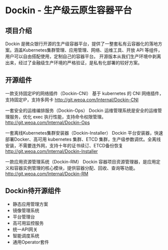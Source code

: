 # Dockin - 生产级云原生容器平台

## 项目介绍
Dockin 是微众银行开源的生产级容器平台，提供了一整套私有云容器化的落地方案。涵盖Kubernetes集群管理、应用管理、网络、运维工具、开放 API 等组件，用户可以自由搭配使用，定制自己的容器平台。
开源版本从我们生产环境中剥离出来，经过了金融级生产环境的严格验证，是私有化部署的较好方案。

## 开源组件

一款支持固定IP的网络插件（Dockin-CNI）
基于 kubernetes 的 CNI 网络插件，支持固定IP，支持多网卡
http://git.weoa.com/Internal/Dockin-CNI

一套安全的运维编排服务（Dockin-Ops）
Dockin 运维管理系统是安全的运维管理服务，优化 exec 执行性能，支持命令权限管理。
http://git.weoa.com/Internal/Dockin-Ops

一套离线Kubernetes集群安装器（Dockin-Installer）
Dockin 平台安装器，快速部署Docker、高可用 kubernetes 集群、ETCD 集群，生产级参数调优。全离线安装，不需要连外网，支持十年的证书续订、ETCD备份恢复
http://git.weoa.com/Internal/Dockin-Installer

一款应用资源管理系统（Dockin-RM）
Dockin 容器项目资源管理器，是应用定义和容器实例管理的核心模块，提供容器分配、回收、查询等功能。
http://git.weoa.com/Internal/Dockin-RM


## Dockin待开源组件
* 静态应用管理方案
* 镜像管理系统
* 平台管理台
* 高可用监控服务
* 统一API网关
* 智能调度系统
* 通用Operator套件






